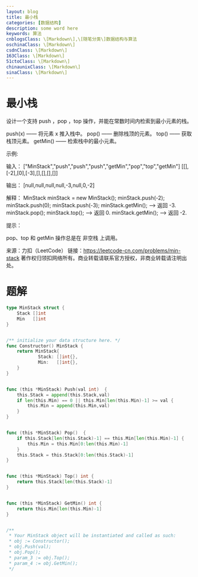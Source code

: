 ```yaml
---
layout: blog
title: 最小栈
categories: [数据结构]
description: some word here
keywords: 算法
cnblogsClass: \[Markdown\],\[随笔分类\]数据结构与算法
oschinaClass: \[Markdown\]
csdnClass: \[Markdown\]
163Class: \[Markdown\]
51ctoClass: \[Markdown\]
chinaunixClass: \[Markdown\]
sinaClass: \[Markdown\]
---
```


# 最小栈

设计一个支持 push ，pop ，top 操作，并能在常数时间内检索到最小元素的栈。

push(x) —— 将元素 x 推入栈中。
pop() —— 删除栈顶的元素。
top() —— 获取栈顶元素。
getMin() —— 检索栈中的最小元素。


示例:

输入：
["MinStack","push","push","push","getMin","pop","top","getMin"]
[[],[-2],[0],[-3],[],[],[],[]]

输出：
[null,null,null,null,-3,null,0,-2]

解释：
MinStack minStack = new MinStack();
minStack.push(-2);
minStack.push(0);
minStack.push(-3);
minStack.getMin();   --> 返回 -3.
minStack.pop();
minStack.top();      --> 返回 0.
minStack.getMin();   --> 返回 -2.


提示：

pop、top 和 getMin 操作总是在 非空栈 上调用。

来源：力扣（LeetCode）
链接：https://leetcode-cn.com/problems/min-stack
著作权归领扣网络所有。商业转载请联系官方授权，非商业转载请注明出处。

# 题解

```go
type MinStack struct {
    Stack []int
    Min   []int
}


/** initialize your data structure here. */
func Constructor() MinStack {
    return MinStack{
            Stack: []int{},
            Min:   []int{},
    }
}


func (this *MinStack) Push(val int)  {
    this.Stack = append(this.Stack,val)
    if len(this.Min) == 0 || this.Min[len(this.Min)-1] >= val {
        this.Min = append(this.Min,val)
    }
}


func (this *MinStack) Pop()  {
    if this.Stack[len(this.Stack)-1] == this.Min[len(this.Min)-1] {
        this.Min = this.Min[0:len(this.Min)-1]
    }
    this.Stack = this.Stack[0:len(this.Stack)-1]
}


func (this *MinStack) Top() int {
    return this.Stack[len(this.Stack)-1]
}


func (this *MinStack) GetMin() int {
    return this.Min[len(this.Min)-1]
}


/**
 * Your MinStack object will be instantiated and called as such:
 * obj := Constructor();
 * obj.Push(val);
 * obj.Pop();
 * param_3 := obj.Top();
 * param_4 := obj.GetMin();
 */
```

